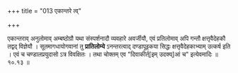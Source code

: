 +++
title = "013 एकान्तरे त्व्"

+++

एकान्तराव् अनुलोमाव् अम्बष्ठोग्रौ यथा संस्पर्शनादौ व्यवहारे अवर्जीयौ, एवं प्रतिलोमाव् अपि गन्तौ क्षत्तृवैदेहकौ तद्वद् विज्ञेयौ । सूतमागधायोगवानां तु **प्रातिलोम्ये** ऽनन्तरत्वाद् दण्डापूइकया सिद्धः क्षत्तृवैदेहकाभ्याम् उत्कर्ष इति । एवं च चण्डालप्रयुदासो ऽत्र विवक्षितः । तथा चोक्तम् एव "दिवाकीर्त्[इम् उदक्य्]आं च" इत्येवमादिः ॥ १०.१३ ॥